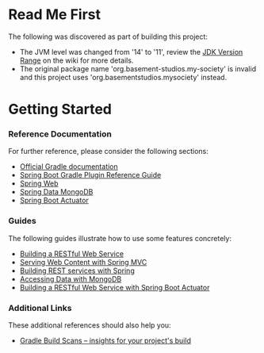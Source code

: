 # Read Me First
The following was discovered as part of building this project:

* The JVM level was changed from '14' to '11', review the [JDK Version Range](https://github.com/spring-projects/spring-framework/wiki/Spring-Framework-Versions#jdk-version-range) on the wiki for more details.
* The original package name 'org.basement-studios.my-society' is invalid and this project uses 'org.basementstudios.mysociety' instead.

# Getting Started

### Reference Documentation
For further reference, please consider the following sections:

* [Official Gradle documentation](https://docs.gradle.org)
* [Spring Boot Gradle Plugin Reference Guide](https://docs.spring.io/spring-boot/docs/2.2.8.BUILD-SNAPSHOT/gradle-plugin/reference/html/)
* [Spring Web](https://docs.spring.io/spring-boot/docs/2.2.7.RELEASE/reference/htmlsingle/#boot-features-developing-web-applications)
* [Spring Data MongoDB](https://docs.spring.io/spring-boot/docs/2.2.7.RELEASE/reference/htmlsingle/#boot-features-mongodb)
* [Spring Boot Actuator](https://docs.spring.io/spring-boot/docs/2.2.7.RELEASE/reference/htmlsingle/#production-ready)

### Guides
The following guides illustrate how to use some features concretely:

* [Building a RESTful Web Service](https://spring.io/guides/gs/rest-service/)
* [Serving Web Content with Spring MVC](https://spring.io/guides/gs/serving-web-content/)
* [Building REST services with Spring](https://spring.io/guides/tutorials/bookmarks/)
* [Accessing Data with MongoDB](https://spring.io/guides/gs/accessing-data-mongodb/)
* [Building a RESTful Web Service with Spring Boot Actuator](https://spring.io/guides/gs/actuator-service/)

### Additional Links
These additional references should also help you:

* [Gradle Build Scans – insights for your project's build](https://scans.gradle.com#gradle)

